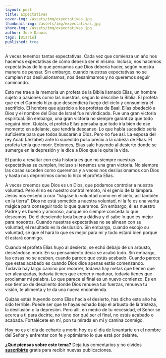```yaml
---
layout: post
title: Expectativas
cover-img: /assets/img/expectativas.jpg
thumbnail-img: /assets/img/expectativas.jpg
share-img: /assets/img/expectativas.jpg
author: José Danois
tags: [Diario]
published: true
---
```

A veces tenemos tantas expectativas. Cada vez que comienza un año nos hacemos expectativas de cómo debería ser el mismo. Incluso, nos hacemos expectativas de lo que pensamos que Dios debería hacer, según nuestra manera de pensar. Sin embargo, cuando nuestras expectativas no se cumplen nos desilusionamos, nos desanimamos y no queremos seguir caminando.

Esto me trae a la memoria un profeta de la Biblia llamado Elías, un hombre sujeto a pasiones como las nuestras, según lo describe la Biblia. El profeta que en el Carmelo hizo que descendiera fuego del cielo y consumiera el sacrificio. El hombre que ajusticio a los profetas de Baal. Elías obedeció a Dios y el nombre del Dios de Israel fue reivindicado. Fue una gran victoria espiritual. Sin embargo, una gran victoria no siempre garantiza que todo seguirá bien. Quizás, el profeta Elías pensaba que todo iría bien de ese momento en adelante, que tendría descanso. Lo que había sucedido sería suficiente para que todos buscarán a Dios. Pero no fue así. La esposa del rey Acab (Jezabel) ante lo sucedido puso precio a la cabeza de Elías. El profeta tenía que morir. Entonces, Elías sale huyendo al desierto donde se sumerge en la depresión y le dice a Dios que le quite la vida.

El punto a resaltar con esta historia es que no siempre nuestras expectativas se cumplen, incluso si tenemos una gran victoria. No siempre las cosas suceden como queremos y a veces nos desilusionamos con Dios y hasta nos deprimimos como lo hizo el profeta Elías.

A veces creemos que Dios es un Dios, que podamos controlar a nuestra voluntad. Pero él no es nuestro control remoto, ni el genio de la lámpara. Jesús nos enseñó a orar “hágase tu voluntad como en el cielo, así también en la tierra”. Dios no está sometido a nuestra voluntad, ni la fe es una varita mágica para conseguir todo lo que queramos. Sin embargo, él es nuestro Padre y es bueno y amoroso, aunque no siempre conceda lo que deseamos. De él desciende toda buena dádiva y él sabe lo que es mejor para nosotros. Cuando nuestras expectativas no se alinean con su voluntad, el resultado es la desilusión. Sin embargo, cuando escojo su voluntad, sé que él hará lo que es mejor para mí y todo estará bien porque él estará conmigo.

Cuando el profeta Elías huyo al desierto, se echó debajo de un arbusto, deseándose morir. En su pensamiento decía se acabó todo. Sin embargo, las cosas no se acaban, cuando parece que estás acabado. Cuando parece que estas acabado es cuando Dios dice apenas estás comenzando. Todavía hay largo camino por recorrer, todavía hay metas que tienen que ser alcanzadas, todavía tienes que crecer y madurar, todavía tienes que proclamar mi palabra. Lo que parece el final es un nuevo comienzo. Es en ese tiempo de desaliento donde Dios renueva tus fuerzas, renueva tu visión, te alimenta y te da una nueva encomienda.

Quizás estás huyendo como Elías hacia el desierto, has dicho este año ha sido terrible. Puede ser que te hayas echado bajo el arbusto de la tristeza, la desilusión o la depresión. Pero allí, en medio de tu necesidad, el Señor se acerca a ti para decirte, no tiene por qué ser el final, no estás acabado o acabada. Fortalécete en mí, pon tu mirada en mí y camina conmigo.

Hoy no es el día de echarte a morir, hoy es el día de levantarte en el nombre del Señor y enfrentar con fe y optimismo lo que está por delante.

**¿Qué piensas sobre este tema?** Deja tus comentarios y no olvides **[suscribirte](https://www.feedio.co/@jdanois)** gratis para recibir nuevas publicaciones.
<!--stackedit_data:
eyJoaXN0b3J5IjpbLTMyNzg2ODIzOF19
-->